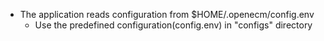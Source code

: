 - The application reads configuration from $HOME/.openecm/config.env
    - Use the predefined configuration(config.env) in "configs" directory

